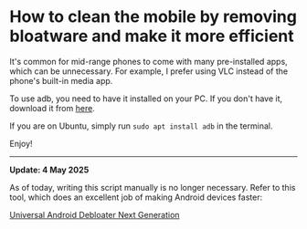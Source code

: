 # How to clean the mobile by removing bloatware and make it more efficient
It's common for mid-range phones to come with many pre-installed apps, which can be unnecessary. For example, I prefer using VLC instead of the phone's built-in media app.

To use adb, you need to have it installed on your PC. If you don't have it, download it from [here](https://dl.google.com/android/repository/platform-tools_r31.0.2-windows.zip).

If you are on Ubuntu, simply run `sudo apt install adb` in the terminal.

Enjoy!

---

**Update: 4 May 2025**

As of today, writing this script manually is no longer necessary. Refer to this tool, which does an excellent job of making Android devices faster:

[Universal Android Debloater Next Generation](https://github.com/Universal-Debloater-Alliance/universal-android-debloater-next-generation)
